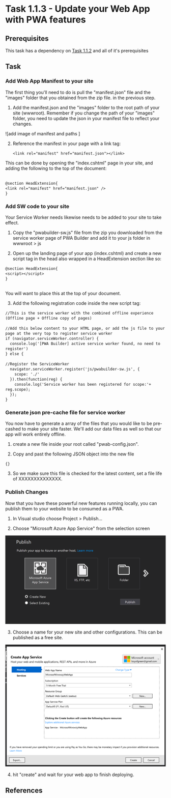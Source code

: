 # Task 1.1.3 - Update your Web App with PWA features

## Prerequisites 

This task has a dependency on [Task 1.1.2](112_GeneratePWA.md) and all of it's prerequisites

## Task 

###  Add Web App Manifest to your site

The first thing you'll need to do is pull the "manifest.json" file and the "images" folder that you obtained from the zip file. in the previous step.

1. Add the manifest.json and the "images" folder to the root path of your site (wwwroot).  Remember if you change the path of your "images" folder, you need to update the json in your manifest file to reflect your changes. 

![add image of manifest and paths ]

2. Reference the manifest in your page with a link tag:

	````
	<link rel="manifest" href="manifest.json"></link>
	````
This can be done by opening the "index.cshtml" page in your site, and adding the following to the top of the document:

```

@section HeadExtension{ 
<link rel="manifest" href="manifest.json" />
}

```

### Add SW code to your site

Your Service Worker needs likewise needs to be added to your site to take effect.  

1. Copy the "pwabuilder-sw.js" file from the zip you downloaded from the service worker page of PWA Builder and add it to your js folder in wwwroot > js

<!--

2.  You will then want to add a short "time to live" for your manifest file so it can be updated often.  To do this you will need to add the following block of code to

!!!!!!!!!!!!!!!!!!!!!!!how do you sent a short expiration on this file"!!!!!!!!!!!!!!!!?????????????

-->

2. Open up the landing page of your app (index.cshtml) and create a new script tag in the head also wrapped in a HeadExtension section like so:

```
@section HeadExtension{ 
<script></script>
}


```
You will want to place this at the top of your document.


3. Add the following registration code inside the new script tag:

```
//This is the service worker with the combined offline experience (Offline page + Offline copy of pages)

//Add this below content to your HTML page, or add the js file to your page at the very top to register service worker
if (navigator.serviceWorker.controller) {
  console.log('[PWA Builder] active service worker found, no need to register')
} else {

//Register the ServiceWorker
  navigator.serviceWorker.register('js/pwabuilder-sw.js', {
    scope: './'
  }).then(function(reg) {
    console.log('Service worker has been registered for scope:'+ reg.scope);
  });
}

```

### Generate json pre-cache file for service worker

You now have to generate a array of the files that you would like to be pre-cashed to make your site faster.  We'll add our data files as well so that our app will work entirely offline.

1. create a new file inside your root called "pwab-config.json".

2. Copy and past the following JSON object into the new file

```
{}
```
3. So we make sure this file is checked for the latest content, set a file life of XXXXXXXXXXXXXX.

### Publish Changes

Now that you have these powerful new features running locally, you can publish them to your website to be consumed as a PWA.

1. In Visual studio choose Project > Publish...

2. Choose "Microsoft Azure App Service" from the selection screen

![publish screen from vs](images/publish1.PNG)

3.  Choose a name for your new site and other configurations.  This can be published as a free site.

![publish screen from vs](images/publish2.PNG)

4. hit "create" and wait for your web app to finish deploying.


## References












